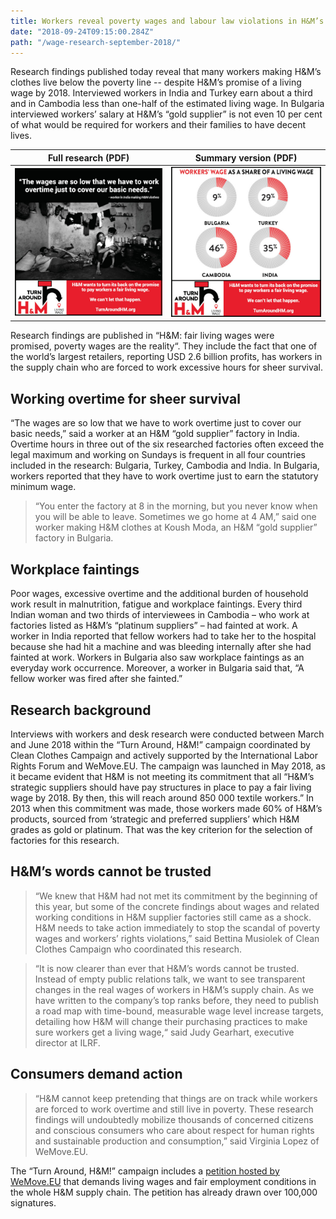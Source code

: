 ```yaml
---
title: Workers reveal poverty wages and labour law violations in H&M’s supply chain
date: "2018-09-24T09:15:00.284Z"
path: "/wage-research-september-2018/"
---
```


Research findings published today reveal that many workers making H&M’s clothes live below the poverty line -- despite H&M’s promise of a living wage by 2018. Interviewed workers in India and Turkey earn about a third and in Cambodia less than one-half of the estimated living wage. In Bulgaria interviewed workers’ salary at H&M’s “gold supplier” is not even 10 per cent of what would be required for workers and their families to have decent lives.
<!-- end -->

Full research (PDF) | Summary version (PDF)
--- | ---
[![Minimum vs Living Wage](overtime.jpg)](../assets/images/hm-wages-september2018-full.pdf) | [![Minimum vs Living Wage](circles-graphic.jpg)](../assets/images/hm-wages-september2018-summary.pdf)

Research findings are published in “H&M: fair living wages were promised, poverty wages are the reality“. They include the fact that one of the world’s largest retailers, reporting USD 2.6 billion profits, has workers in the supply chain who are forced to work excessive hours for sheer survival.

## Working overtime for sheer survival

“The wages are so low that we have to work overtime just to cover our basic needs,” said a worker at an H&M “gold supplier” factory in India.
Overtime hours in three out of the six researched factories often exceed the legal maximum and working on Sundays is frequent in all four countries included in the research: Bulgaria, Turkey, Cambodia and India. In Bulgaria, workers reported that they have to work overtime just to earn the statutory minimum wage.

> “You enter the factory at 8 in the morning, but you never know when you will be able to leave. Sometimes we go home at 4 AM,” said one worker making H&M clothes at Koush Moda, an H&M “gold supplier” factory in Bulgaria.

## Workplace faintings

Poor wages, excessive overtime and the additional burden of household work result in malnutrition, fatigue and workplace faintings. 
Every third Indian woman and two thirds of interviewees in Cambodia – who work at factories listed as H&M’s “platinum suppliers” – had fainted at work. A worker in India reported that fellow workers had to take her to the hospital because she had hit a machine and was bleeding internally after she had fainted at work.
Workers in Bulgaria also saw workplace faintings as an everyday work occurrence. Moreover, a worker in Bulgaria said that, “A fellow worker was fired after she fainted.”

## Research background

Interviews with workers and desk research were conducted between March and June 2018 within the “Turn Around, H&M!” campaign coordinated by Clean Clothes Campaign and actively supported by the International Labor Rights Forum and WeMove.EU. 
The campaign was launched in May 2018, as it became evident that H&M is not meeting its commitment that all “H&M’s strategic suppliers should have pay structures in place to pay a fair living wage by 2018. By then, this will reach around 850 000 textile workers.” In 2013 when this commitment was made, those workers made 60% of H&M’s products, sourced from ‘strategic and preferred suppliers’ which H&M grades as gold or platinum. That was the key criterion for the selection of factories for this research.

## H&M’s words cannot be trusted

> “We knew that H&M had not met its commitment by the beginning of this year, but some of the concrete findings about wages and related working conditions in H&M supplier factories still came as a shock. H&M needs to take action immediately to stop the scandal of poverty wages and workers’ rights violations,” said Bettina Musiolek of Clean Clothes Campaign who coordinated this research.

> “It is now clearer than ever that H&M’s words cannot be trusted. Instead of empty public relations talk, we want to see transparent changes in the real wages of workers in H&M’s supply chain. As we have written to the company’s top ranks before, they need to publish a road map with time-bound, measurable wage level increase targets, detailing how H&M will change their purchasing practices to make sure workers get a living wage,“ said Judy Gearhart, executive director at ILRF.

## Consumers demand action

> “H&M cannot keep pretending that things are on track while workers are forced to work overtime and still live in poverty. These research findings will undoubtedly mobilize thousands of concerned citizens and conscious consumers who care about respect for human rights and sustainable production and consumption,” said Virginia Lopez of WeMove.EU.

The “Turn Around, H&M!” campaign includes a [petition hosted by WeMove.EU](https://act.wemove.eu/campaigns/Living-Wages-HM) that demands living wages and fair employment conditions in the whole H&M supply chain. The petition has already drawn over 100,000 signatures.